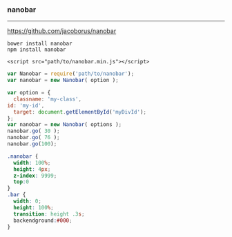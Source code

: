 ### nanobar
---
https://github.com/jacoborus/nanobar

```
bower install nanobar
npm install nanobar
```

```
<script src="path/to/nanobar.min.js"></script>
```

```js
var Nanobar = require('path/to/nanobar');
var nanobar = new Nanobar( option );

var option = {
  classname: 'my-class',
id: 'my-id',
  target: document.getElementById('myDivId');
};
var nanobar = new Nanobar( options );
nanobar.go( 30 );
nanobar.go( 76 );
nanobar.go(100);
```

```css
.nanobar {
  width: 100%;
  height: 4px;
  z-index: 9999;
  top:0
}
.bar {
  width: 0;
  height: 100%;
  transition: height .3s;
  backendground:#000;
}
```
